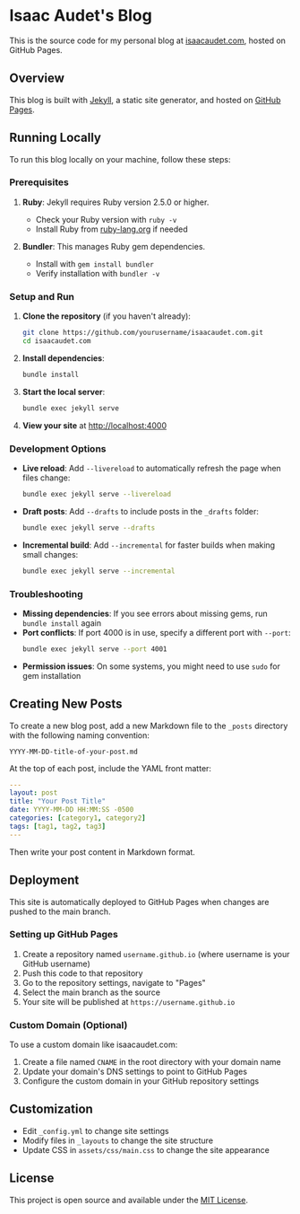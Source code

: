 # Isaac Audet's Blog

This is the source code for my personal blog at [isaacaudet.com](https://isaacaudet.com), hosted on GitHub Pages.

## Overview

This blog is built with [Jekyll](https://jekyllrb.com/), a static site generator, and hosted on [GitHub Pages](https://pages.github.com/).

## Running Locally

To run this blog locally on your machine, follow these steps:

### Prerequisites

1. **Ruby**: Jekyll requires Ruby version 2.5.0 or higher.
   - Check your Ruby version with `ruby -v`
   - Install Ruby from [ruby-lang.org](https://www.ruby-lang.org/en/documentation/installation/) if needed

2. **Bundler**: This manages Ruby gem dependencies.
   - Install with `gem install bundler`
   - Verify installation with `bundler -v`

### Setup and Run

1. **Clone the repository** (if you haven't already):
   ```bash
   git clone https://github.com/yourusername/isaacaudet.com.git
   cd isaacaudet.com
   ```

2. **Install dependencies**:
   ```bash
   bundle install
   ```

3. **Start the local server**:
   ```bash
   bundle exec jekyll serve
   ```

4. **View your site** at [http://localhost:4000](http://localhost:4000)

### Development Options

- **Live reload**: Add `--livereload` to automatically refresh the page when files change:
  ```bash
  bundle exec jekyll serve --livereload
  ```

- **Draft posts**: Add `--drafts` to include posts in the `_drafts` folder:
  ```bash
  bundle exec jekyll serve --drafts
  ```

- **Incremental build**: Add `--incremental` for faster builds when making small changes:
  ```bash
  bundle exec jekyll serve --incremental
  ```

### Troubleshooting

- **Missing dependencies**: If you see errors about missing gems, run `bundle install` again
- **Port conflicts**: If port 4000 is in use, specify a different port with `--port`:
  ```bash
  bundle exec jekyll serve --port 4001
  ```
- **Permission issues**: On some systems, you might need to use `sudo` for gem installation

## Creating New Posts

To create a new blog post, add a new Markdown file to the `_posts` directory with the following naming convention:

```
YYYY-MM-DD-title-of-your-post.md
```

At the top of each post, include the YAML front matter:

```yaml
---
layout: post
title: "Your Post Title"
date: YYYY-MM-DD HH:MM:SS -0500
categories: [category1, category2]
tags: [tag1, tag2, tag3]
---
```

Then write your post content in Markdown format.

## Deployment

This site is automatically deployed to GitHub Pages when changes are pushed to the main branch.

### Setting up GitHub Pages

1. Create a repository named `username.github.io` (where username is your GitHub username)
2. Push this code to that repository
3. Go to the repository settings, navigate to "Pages"
4. Select the main branch as the source
5. Your site will be published at `https://username.github.io`

### Custom Domain (Optional)

To use a custom domain like isaacaudet.com:

1. Create a file named `CNAME` in the root directory with your domain name
2. Update your domain's DNS settings to point to GitHub Pages
3. Configure the custom domain in your GitHub repository settings

## Customization

- Edit `_config.yml` to change site settings
- Modify files in `_layouts` to change the site structure
- Update CSS in `assets/css/main.css` to change the site appearance

## License

This project is open source and available under the [MIT License](LICENSE). 